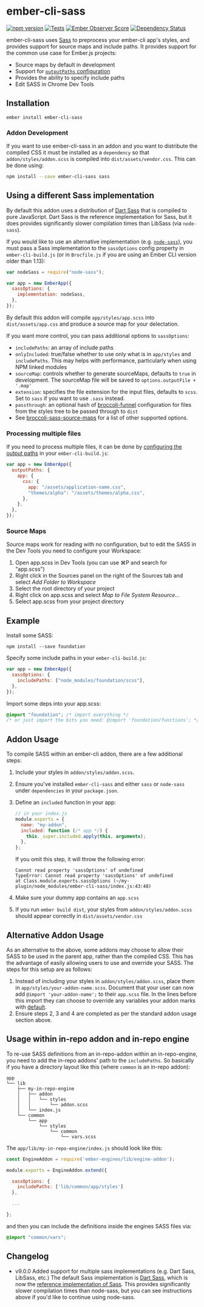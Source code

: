 # ember-cli-sass

[![npm version](https://badge.fury.io/js/ember-cli-sass.svg)](https://www.npmjs.com/package/ember-cli-sass)
[![Tests](https://travis-ci.org/aexmachina/ember-cli-sass.svg)](https://travis-ci.org/aexmachina/ember-cli-sass)
[![Ember Observer Score](http://emberobserver.com/badges/ember-cli-sass.svg)](http://emberobserver.com/addons/ember-cli-sass)
[![Dependency Status](https://david-dm.org/aexmachina/ember-cli-sass.svg)](https://david-dm.org/aexmachina/ember-cli-sass)

ember-cli-sass uses [Sass][] to preprocess your ember-cli app's styles, and provides support for source maps and include paths. It provides support for the common use case for Ember.js projects:

[sass]: https://sass-lang.com/

- Source maps by default in development
- Support for [`outputPaths` configuration](http://ember-cli.com/user-guide/#configuring-output-paths)
- Provides the ability to specify include paths
- Edit SASS in Chrome Dev Tools

## Installation

```
ember install ember-cli-sass
```

### Addon Development

If you want to use ember-cli-sass in an addon and you want to distribute the compiled CSS it must be installed as a `dependency` so that `addon/styles/addon.scss` is compiled into `dist/assets/vendor.css`. This can be done using:

```bash
npm install --save ember-cli-sass sass
```

## Using a different Sass implementation

By default this addon uses a distribution of [Dart Sass][] that is compiled to pure JavaScript. Dart Sass is the reference implementation for Sass, but it does provides significantly slower compilation times than LibSass (via `node-sass`).

[dart sass]: https://sass-lang.com/dart-sass

If you would like to use an alternative implementation (e.g. [`node-sass`](https://github.com/sass/node-sass)), you must
pass a Sass implementation to the `sassOptions` config property in `ember-cli-build.js` (or in `Brocfile.js` if you are
using an Ember CLI version older than 1.13):

```javascript
var nodeSass = require("node-sass");

var app = new EmberApp({
  sassOptions: {
    implementation: nodeSass,
  },
});
```

By default this addon will compile `app/styles/app.scss` into `dist/assets/app.css` and produce
a source map for your delectation.

If you want more control, you can pass additional options to `sassOptions`:

- `includePaths`: an array of include paths
- `onlyIncluded`: true/false whether to use only what is in `app/styles` and `includePaths`. This may helps with performance, particularly when using NPM linked modules
- `sourceMap`: controls whether to generate sourceMaps, defaults to `true` in development. The sourceMap file will be saved to `options.outputFile + '.map'`
- `extension`: specifies the file extension for the input files, defaults to `scss`. Set to `sass` if you want to use `.sass` instead.
- `passthrough`: an optional hash of [broccoli-funnel](https://github.com/broccolijs/broccoli-funnel) configuration for files from the styles tree to be passed through to `dist`
- See [broccoli-sass-source-maps](https://github.com/aexmachina/broccoli-sass-source-maps) for a list of other supported options.

### Processing multiple files

If you need to process multiple files, it can be done by [configuring the output paths](http://ember-cli.com/user-guide/#configuring-output-paths) in your `ember-cli-build.js`:

```js
var app = new EmberApp({
  outputPaths: {
    app: {
      css: {
        app: "/assets/application-name.css",
        "themes/alpha": "/assets/themes/alpha.css",
      },
    },
  },
});
```

### Source Maps

Source maps work for reading with no configuration, but to edit the SASS in the Dev Tools
you need to configure your Workspace:

1. Open app.scss in Dev Tools (you can use ⌘P and search for "app.scss")
1. Right click in the Sources panel on the right of the Sources tab and
   select _Add Folder to Workspace_
1. Select the root directory of your project
1. Right click on app.scss and select _Map to File System Resource..._
1. Select app.scss from your project directory

## Example

Install some SASS:

```shell
npm install --save foundation
```

Specify some include paths in your `ember-cli-build.js`:

```javascript
var app = new EmberApp({
  sassOptions: {
    includePaths: ["node_modules/foundation/scss"],
  },
});
```

Import some deps into your app.scss:

```scss
@import "foundation"; /* import everything */
/* or just import the bits you need: @import 'foundation/functions'; */
```

## Addon Usage

To compile SASS within an ember-cli addon, there are a few additional steps:

1. Include your styles in `addon/styles/addon.scss`.

2. Ensure you've installed `ember-cli-sass` and either `sass` or `node-sass`
   under `dependencies` in your `package.json`.

3. Define an `included` function in your app:

   ```js
   // in your index.js
   module.exports = {
     name: "my-addon",
     included: function (/* app */) {
       this._super.included.apply(this, arguments);
     },
   };
   ```

   If you omit this step, it will throw the following error:

   ```
   Cannot read property 'sassOptions' of undefined
   TypeError: Cannot read property 'sassOptions' of undefined
   at Class.module.exports.sassOptions (~/my-plugin/node_modules/ember-cli-sass/index.js:43:48)
   ```

4. Make sure your dummy app contains an `app.scss`

5. If you run `ember build dist`, your styles from `addon/styles/addon.scss`
   should appear correctly in `dist/assets/vendor.css`

## Alternative Addon Usage

As an alternative to the above, some addons may choose to allow their SASS to be used in
the parent app, rather than the compiled CSS. This has the advantage of easily allowing
users to use and override your SASS. The steps for this setup are as follows:

1. Instead of including your styles in `addon/styles/addon.scss`, place them in
   `app/styles/your-addon-name.scss`. Document that your user can now add
   `@import 'your-addon-name';` to their `app.scss` file. In the lines before this import
   they can choose to override any variables your addon marks with
   [default](http://sass-lang.com/documentation/file.SASS_REFERENCE.html#variable_defaults_).
2. Ensure steps 2, 3 and 4 are completed as per the standard addon usage section above.

## Usage within in-repo addon and in-repo engine

To re-use SASS definitions from an in-repo-addon within an in-repo-engine, you
need to add the in-repo addons' path to the `includePaths`. So basically if you
have a directory layout like this (where `common` is an in-repo addon):

```
app
└── lib
    ├── my-in-repo-engine
    │   ├── addon
    │   │   └── styles
    │   │       └── addon.scss
    │   └── index.js
    └── common
        └── app
            └── styles
                └── common
                    └── vars.scss
```

The `app/lib/my-in-repo-engine/index.js` should look like this:

```js
const EngineAddon = require('ember-engines/lib/engine-addon');

module.exports = EngineAddon.extend({

  sassOptions: {
    includePaths: ['lib/common/app/styles']
  },

  ...

};
```

and then you can include the definitions inside the engines SASS files via:

```scss
@import "common/vars";
```

## Changelog

- v9.0.0 Added support for multiple sass implementations (e.g. Dart Sass, LibSass, etc.) The default Sass implementation is [Dart Sass](https://sass-lang.com/dart-sass), which is now the [reference implementation of Sass](http://sass.logdown.com/posts/1022316-announcing-dart-sass). This provides significantly slower compilation times than node-sass, but you can see instructions above if you'd like to continue using node-sass.
